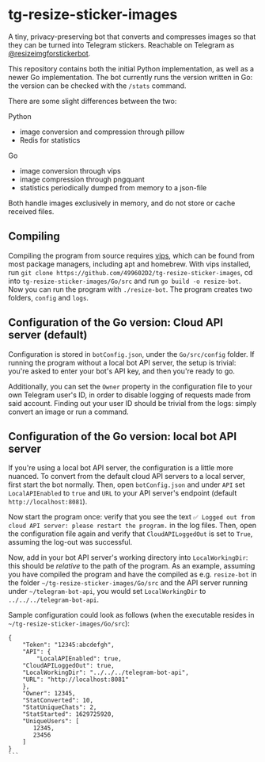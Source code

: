 # tg-resize-sticker-images
A tiny, privacy-preserving bot that converts and compresses images so that they can be turned into Telegram stickers. Reachable on Telegram as [@resizeimgforstickerbot](https://t.me/resizeimgforstickerbot).

This repository contains both the initial Python implementation, as well as a newer Go implementation. The bot currently runs the version written in Go: the version can be checked with the `/stats` command.

There are some slight differences between the two:

Python
- image conversion and compression through pillow
- Redis for statistics

Go
- image conversion through vips
- image compression through pngquant
- statistics periodically dumped from memory to a json-file

Both handle images exclusively in memory, and do not store or cache received files.

## Compiling
Compiling the program from source requires [vips](https://libvips.github.io/libvips/), which can be found from most package managers, including apt and homebrew. With vips installed, run `git clone https://github.com/499602D2/tg-resize-sticker-images`, cd into `tg-resize-sticker-images/Go/src` and run `go build -o resize-bot`. Now you can run the program with `./resize-bot`. The program creates two folders, `config` and `logs`.

## Configuration of the Go version: Cloud API server (default)
Configuration is stored in `botConfig.json`, under the `Go/src/config` folder. If running the program without a local bot API server, the setup is trivial: you're asked to enter your bot's API key, and then you're ready to go.

Additionally, you can set the `Owner` property in the configuration file to your own Telegram user's ID, in order to disable logging of requests made from said account. Finding out your user ID should be trivial from the logs: simply convert an image or run a command.

## Configuration of the Go version: local bot API server
If you're using a local bot API server, the configuration is a little more nuanced. To convert from the default cloud API servers to a local server, first start the bot normally. Then, open `botConfig.json` and under `API` set `LocalAPIEnabled` to `true` and `URL` to your API server's endpoint (default `http://localhost:8081`).

Now start the program once: verify that you see the text `✅ Logged out from cloud API server: please restart the program.` in the log files. Then, open the configuration file again and verify that `CloudAPILoggedOut` is set to `True`, assuming the log-out was successful.

Now, add in your bot API server's working directory into `LocalWorkingDir`: this should be _relative_ to the path of the program. As an example, assuming you have compiled the program and have the compiled as e.g. `resize-bot` in the folder `~/tg-resize-sticker-images/Go/src` and the API server running under `~/telegram-bot-api`, you would set `LocalWorkingDir` to `../../../telegram-bot-api`.

Sample configuration could look as follows (when the executable resides in `~/tg-resize-sticker-images/Go/src`):

````
{
    "Token": "12345:abcdefgh",
    "API": {
        "LocalAPIEnabled": true,
	"CloudAPILoggedOut": true,
	"LocalWorkingDir": "../../../telegram-bot-api",
	"URL": "http://localhost:8081"
    },
    "Owner": 12345,
    "StatConverted": 10,
    "StatUniqueChats": 2,
    "StatStarted": 1629725920,
    "UniqueUsers": [
       12345,
       23456
    ]
}
```
